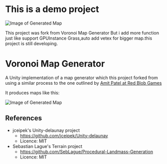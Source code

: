 # This is a demo project
![Image of Generated Map](https://github.com/D5-Howard/map-generator-unity/blob/master/Readme/demo.gif)

This project was fork from Voronoi Map Generator
But i add more function just like support GPUInstance Grass,auto add vetex for bigger map.this project is still developing.

# Voronoi Map Generator
A Unity implementation of a map generator which this project forked from using a similar process to the
one outlined by [Amit Patel at Red Blob Games](http://www-cs-students.stanford.edu/~amitp/game-programming/polygon-map-generation/)

It produces maps like this:

![Image of Generated Map](https://raw.githubusercontent.com/SteveJohnstone/VoronoiMapGen/master/Readme/sample.gif)

## References
- jceipek's Unity-delaunay project
  - https://github.com/jceipek/Unity-delaunay
  - Licence: MIT
- Sebastian Lague's Terrain project
  - https://github.com/SebLague/Procedural-Landmass-Generation
  - Licence: MIT
